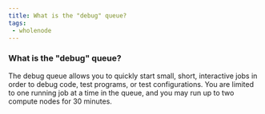 ```yaml
---
title: What is the "debug" queue?
tags:
 - wholenode
---
```


### What is the "debug" queue?

The debug queue allows you to quickly start small, short, interactive jobs in order to debug code, test programs, or test configurations. You are limited to one running job at a time in the queue, and you may run up to two compute nodes for 30 minutes.
